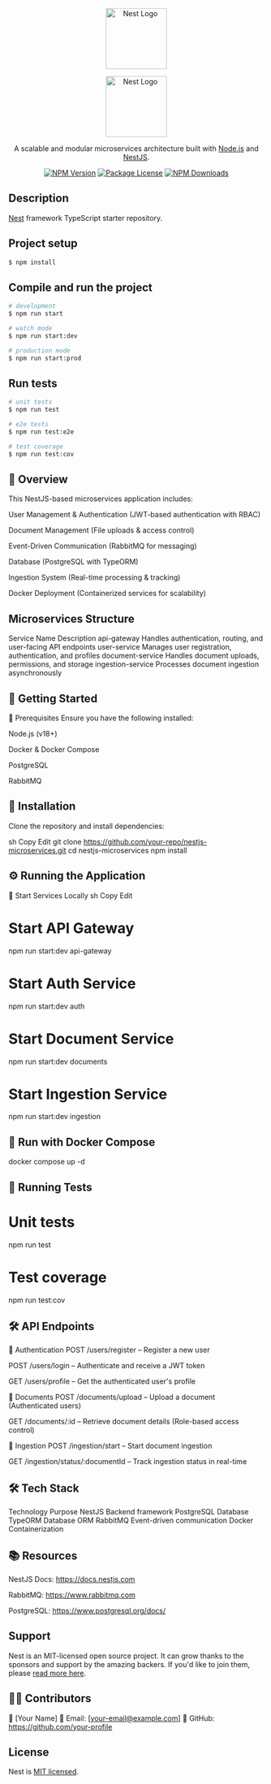 <p align="center">
  <a href="http://nestjs.com/" target="blank"><img src="https://nestjs.com/img/logo-small.svg" width="120" alt="Nest Logo" /></a>
</p>

[circleci-image]: https://img.shields.io/circleci/build/github/nestjs/nest/master?token=abc123def456
[circleci-url]: https://circleci.com/gh/nestjs/nest

<p align="center"> <a href="http://nestjs.com/" target="blank"><img src="https://nestjs.com/img/logo-small.svg" width="120" alt="Nest Logo" /></a> </p> <p align="center"> A scalable and modular microservices architecture built with <a href="http://nodejs.org" target="_blank">Node.js</a> and <a href="https://nestjs.com/" target="_blank">NestJS</a>. </p> <p align="center"> <a href="https://www.npmjs.com/~nestjscore" target="_blank"><img src="https://img.shields.io/npm/v/@nestjs/core.svg" alt="NPM Version" /></a> <a href="https://www.npmjs.com/~nestjscore" target="_blank"><img src="https://img.shields.io/npm/l/@nestjs/core.svg" alt="Package License" /></a> <a href="https://www.npmjs.com/~nestjscore" target="_blank"><img src="https://img.shields.io/npm/dm/@nestjs/common.svg" alt="NPM Downloads" /></a> </p>
  <!--[![Backers on Open Collective](https://opencollective.com/nest/backers/badge.svg)](https://opencollective.com/nest#backer)
  [![Sponsors on Open Collective](https://opencollective.com/nest/sponsors/badge.svg)](https://opencollective.com/nest#sponsor)-->

## Description

[Nest](https://github.com/nestjs/nest) framework TypeScript starter repository.

## Project setup

```bash
$ npm install
```

## Compile and run the project

```bash
# development
$ npm run start

# watch mode
$ npm run start:dev

# production mode
$ npm run start:prod
```

## Run tests

```bash
# unit tests
$ npm run test

# e2e tests
$ npm run test:e2e

# test coverage
$ npm run test:cov
```

## 🔹 Overview
This NestJS-based microservices application includes:

User Management & Authentication (JWT-based authentication with RBAC)

Document Management (File uploads & access control)

Event-Driven Communication (RabbitMQ for messaging)

Database (PostgreSQL with TypeORM)

Ingestion System (Real-time processing & tracking)

Docker Deployment (Containerized services for scalability)


## Microservices Structure
Service Name	Description
api-gateway	Handles authentication, routing, and user-facing API endpoints
user-service	Manages user registration, authentication, and profiles
document-service	Handles document uploads, permissions, and storage
ingestion-service	Processes document ingestion asynchronously


## 🚀 Getting Started
🔧 Prerequisites
Ensure you have the following installed:

Node.js (v18+)

Docker & Docker Compose

PostgreSQL

RabbitMQ


## 📌 Installation
Clone the repository and install dependencies:

sh
Copy
Edit
git clone https://github.com/your-repo/nestjs-microservices.git
cd nestjs-microservices
npm install


## ⚙️ Running the Application
🔹 Start Services Locally
sh
Copy
Edit
# Start API Gateway
npm run start:dev  api-gateway

# Start Auth Service
npm run start:dev auth

# Start Document Service
npm run start:dev documents

# Start Ingestion Service
npm run start:dev ingestion


## 🔹 Run with Docker Compose
docker compose up -d

## 🧪 Running Tests
# Unit tests
npm run test

# Test coverage
npm run test:cov


## 🛠 API Endpoints
🔹 Authentication
POST /users/register – Register a new user

POST /users/login – Authenticate and receive a JWT token

GET /users/profile – Get the authenticated user's profile

🔹 Documents
POST /documents/upload – Upload a document (Authenticated users)

GET /documents/:id – Retrieve document details (Role-based access control)

🔹 Ingestion
POST /ingestion/start – Start document ingestion

GET /ingestion/status/:documentId – Track ingestion status in real-time

## 🛠 Tech Stack
Technology	Purpose
NestJS	Backend framework
PostgreSQL	Database
TypeORM	Database ORM
RabbitMQ	Event-driven communication
Docker	Containerization


## 📚 Resources
NestJS Docs: https://docs.nestjs.com

RabbitMQ: https://www.rabbitmq.com

PostgreSQL: https://www.postgresql.org/docs/


## Support

Nest is an MIT-licensed open source project. It can grow thanks to the sponsors and support by the amazing backers. If you'd like to join them, please [read more here](https://docs.nestjs.com/support).

## 👨‍💻 Contributors
👤 [Your Name]
📧 Email: [your-email@example.com]
🔗 GitHub: https://github.com/your-profile

## License

Nest is [MIT licensed](https://github.com/nestjs/nest/blob/master/LICENSE).

